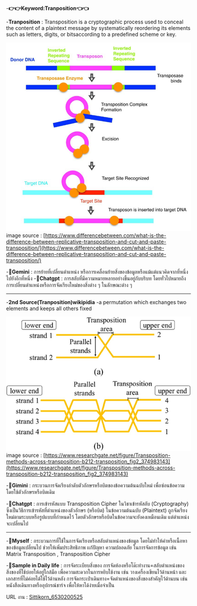 -**👉👉Keyword:Tranposition👈👈**

-**Tranposition** : Transposition is a cryptographic process used to conceal the content of a plaintext message by systematically reordering its elements such as 
letters, digits, or bitsaccording to a predefined scheme or key.

![photo/IMG_0335.jpeg](photo/IMG_0335.jpeg)
image source : 
[https://www.differencebetween.com/what-is-the-difference-between-replicative-transposition-and-cut-and-paste-transposition/](https://www.differencebetween.com/what-is-the-difference-between-replicative-transposition-and-cut-and-paste-transposition/)

-**🤖Gemini** : การย้ายที่เปลี่ยนตำแหน่ง หรือการเคลื่อนย้ายสิ่งของข้อมูลหรือแม้แต่แนวคิดจากที่หนึ่งไปยังอีกที่หนึ่ง
-**🤖Chatgpt** : การสลับที่มีความหมายหลายอย่างขึ้นอยู่กับบริบท โดยทั่วไปหมายถึงการเปลี่ยนตำแหน่งหรือการจัดเรียงใหม่ของสิ่งต่าง ๆ ในลักษณะต่าง ๆ
- -----------------------------------
-**2nd Source(Tranposition)wikipidia**
-a permutation which exchanges two elements and keeps all others fixed

![photo/IMG_0334.jpg](photo/IMG_0334.jpg)
image source : 
[https://www.researchgate.net/figure/Transposition-methods-across-transposition-b212-transposition_fig2_374983143](https://www.researchgate.net/figure/Transposition-methods-across-transposition-b212-transposition_fig2_374983143)

-**🤖Gimini** : กระบวนการจัดเรียงลำดับตัวอักษรหรือบิตของข้อความต้นฉบับใหม่ เพื่อซ่อนข้อความโดยใช้ตัวอักษรหรือบิตเดิม

-**🤖Chatgpt** : การเข้ารหัสแบบ Transposition Cipher ในวิชาเข้ารหัสลับ (Cryptography) ซึ่งเป็นวิธีการเข้ารหัสที่ตำแหน่งของตัวอักษร (หรือบิต) ในข้อความต้นฉบับ (Plaintext) ถูกจัดเรียงใหม่ตามระบบหรือรูปแบบที่กำหนดไว้ โดยตัวอักษรหรือบิตในข้อความจะยังคงเหมือนเดิม แต่ตำแหน่งจะเปลี่ยนไป
- -----------------------------------
-**👤Myself** : กระบวนการที่ใช้ในการจัดเรียงหรือสลับตำแหน่งของข้อมูล โดยไม่ทำให้ค่าหรือเนื้อหาของข้อมูลเปลี่ยนไป ช่วยให้เพิ่มประสิทธิภาพ เเก้ปัญหา ความปลอดภัย ในการจัดการข้อมูล เช่น Matrix Transposition , Transposition Cipher


-**👤Sample in Daily life** : การจัดระเบียบสิ่งของ
  การจัดห้องหรือโต๊ะทำงาน=สลับตำแหน่งของสิ่งของที่ใช้บ่อยให้อยู่ใกล้มือ เพื่อความสะดวกในการหยิบใช้งาน เช่น วางเครื่องเขียนไว้ด้านหน้า และเอกสารที่ไม่ค่อยได้ใช้ไว้ด้านหลัง
  การจัดกระเป๋าเดินทาง=จัดตำแหน่งของสิ่งของสำคัญไว้ด้านบน เช่น หนังสือเดินทางหรืออุปกรณ์ชาร์จ เพื่อให้หาได้ง่ายเมื่อจำเป็น

URL งาน : [Sittikorn_6530200525](https://6530200525.github.io/tranposition.html)
